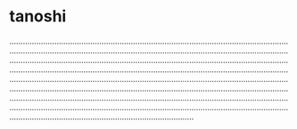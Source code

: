 # tanoshi

..................................................................................................................................................................................................................................................................................................................................................................................................................................................................................................................................................................................................................................................................................................................................................................................................................................................................................................................................................................................................................................................................................................................